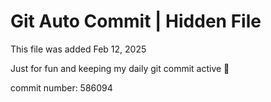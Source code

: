 # Git Auto Commit | Hidden File

This file was added Feb 12, 2025

Just for fun and keeping my daily git commit active 🤪

commit number: 586094
